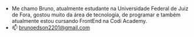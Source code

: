 - Me chamo Bruno, atualmente estudante na Universidade Federal de Juiz de Fora, gostou muito da área de tecnologia,
de programar e também atualmente estou cursando FrontEnd na Codi Academy.
- 📫 brunoedson2201@gmail.com
